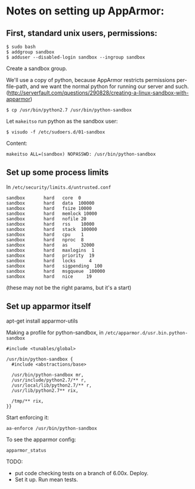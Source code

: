 # Notes on setting up AppArmor:

## First, standard unix users, permissions:

```
$ sudo bash
$ addgroup sandbox
$ adduser --disabled-login sandbox --ingroup sandbox
```

Create a sandbox group.


We'll use a copy of python, because AppArmor restricts permissions per-file-path, and we want the normal python for running our server and such. (http://serverfault.com/questions/290828/creating-a-linux-sandbox-with-apparmor)

```
$ cp /usr/bin/python2.7 /usr/bin/python-sandbox
```

Let `makeitso` run python as the sandbox user:

```
$ visudo -f /etc/sudoers.d/01-sandbox
```

Content:
```
makeitso ALL=(sandbox) NOPASSWD: /usr/bin/python-sandbox
```


## Set up some process limits

In `/etc/security/limits.d/untrusted.conf`

```
sandbox       hard   core  0
sandbox       hard   data  100000
sandbox       hard   fsize 10000
sandbox       hard   memlock 10000
sandbox       hard   nofile 20
sandbox       hard   rss    10000
sandbox       hard   stack  100000
sandbox       hard   cpu    1
sandbox       hard   nproc  8
sandbox       hard   as     32000
sandbox       hard   maxlogins  1
sandbox       hard   priority  19
sandbox       hard   locks     4
sandbox       hard   sigpending  100
sandbox       hard   msgqueue  100000
sandbox       hard   nice     19
```

(these may not be the right params, but it's a start)


## Set up apparmor itself

apt-get install apparmor-utils


Making a profile for python-sandbox, in `/etc/apparmor.d/usr.bin.python-sandbox`

```
#include <tunables/global>

/usr/bin/python-sandbox {
  #include <abstractions/base>

  /usr/bin/python-sandbox mr,
  /usr/include/python2.7/** r,
  /usr/local/lib/python2.7/** r,
  /usr/lib/python2.7** rix,

  /tmp/** rix,
}}
```

Start enforcing it:
```
aa-enforce /usr/bin/python-sandbox
```

To see the apparmor config:

```
apparmor_status 
```


TODO:
- put code checking tests on a branch of 6.00x.  Deploy.
- Set it up.  Run mean tests.

